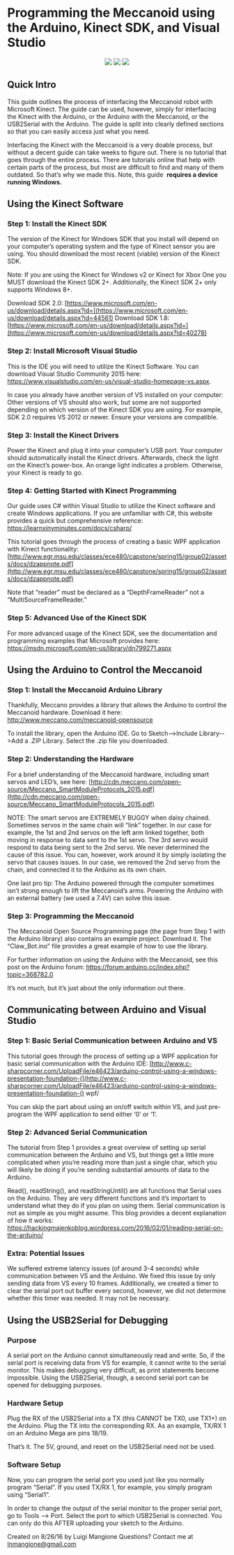 # Programming the Meccanoid using the Arduino, Kinect SDK, and Visual Studio

<p align="center">
  <img src="https://github.com/lnmangione/meccanoid-imitate/blob/master/gifs/neck_right.gif">
  <img src="https://github.com/lnmangione/meccanoid-imitate/blob/master/gifs/arm_left.gif">
  <img src="https://github.com/lnmangione/meccanoid-imitate/blob/master/gifs/neck_and_arm.gif">
</p>

## Quick Intro

This guide outlines the process of interfacing the Meccanoid robot with Microsoft Kinect. The guide can be
used, however, simply for interfacing the Kinect with the Arduino, or the Arduino with the Meccanoid, or the
USB2Serial with the Arduino. The guide is split into clearly defined sections so that you can easily access just
what you need.

Interfacing the Kinect with the Meccanoid is a very doable process, but without a decent guide can take
weeks to figure out. There is no tutorial that goes through the entire process. There are tutorials online that
help with certain parts of the process, but most are difficult to find and many of them outdated. So that’s why
we made this. Note, this guide ​ **requires a device running Windows.**

## Using the Kinect Software

### Step 1: Install the Kinect SDK

The version of the Kinect for Windows SDK that you install will depend on your computer’s operating system
and the type of Kinect sensor you are using. You should download the most recent (viable) version of the
Kinect SDK.

Note: If you are using the Kinect for Windows v2 or Kinect for Xbox One you MUST download the Kinect SDK
2+. Additionally, the Kinect SDK 2+ only supports Windows 8+.

Download SDK 2.0: ​[https://www.microsoft.com/en-us/download/details.aspx?id=](https://www.microsoft.com/en-us/download/details.aspx?id=44561)
Download SDK 1.8: ​[https://www.microsoft.com/en-us/download/details.aspx?id=](https://www.microsoft.com/en-us/download/details.aspx?id=40278)

### Step 2: Install Microsoft Visual Studio

This is the IDE you will need to utilize the Kinect Software. You can download Visual Studio Community 2015
here: ​https://www.visualstudio.com/en-us/visual-studio-homepage-vs.aspx​.

In case you already have another version of VS installed on your computer: Other versions of VS should also
work, but some are not supported depending on which version of the Kinect SDK you are using. For example,
SDK 2.0 requires VS 2012 or newer. Ensure your versions are compatible.


### Step 3: Install the Kinect Drivers

Power the Kinect and plug it into your computer’s USB port. Your computer should automatically install the
Kinect drivers. Afterwards, check the light on the Kinect’s power-box. An orange light indicates a problem.
Otherwise, your Kinect is ready to go.

### Step 4: Getting Started with Kinect Programming

Our guide uses C# within Visual Studio to utilize the Kinect software and create Windows applications. If you
are unfamiliar with C#, this website provides a quick but comprehensive reference:
https://learnxinyminutes.com/docs/csharp/

This tutorial goes through the process of creating a basic WPF application with Kinect functionality:
[http://www.egr.msu.edu/classes/ece480/capstone/spring15/group02/assets/docs/dzappnote.pdf](http://www.egr.msu.edu/classes/ece480/capstone/spring15/group02/assets/docs/dzappnote.pdf)

Note that “reader” must be declared as a “DepthFrameReader” not a “MultiSourceFrameReader.”

### Step 5: Advanced Use of the Kinect SDK

For more advanced usage of the Kinect SDK, see the documentation and programming examples that
Microsoft provides here: ​https://msdn.microsoft.com/en-us/library/dn799271.aspx

## Using the Arduino to Control the Meccanoid

### Step 1: Install the Meccanoid Arduino Library

Thankfully, Meccano provides a library that allows the Arduino to control the Meccanoid hardware. Download
it here: ​http://www.meccano.com/meccanoid-opensource

To install the library, open the Arduino IDE. Go to Sketch-->Include Library-->Add a .ZIP Library. Select the .zip
file you downloaded.

### Step 2: Understanding the Hardware

For a brief understanding of the Meccanoid hardware, including smart servos and LED’s, see here:
[http://cdn.meccano.com/open-source/Meccano_SmartModuleProtocols_2015.pdf](http://cdn.meccano.com/open-source/Meccano_SmartModuleProtocols_2015.pdf)

NOTE: The smart servos are EXTREMELY BUGGY when daisy chained. Sometimes servos in the same chain
will “link” together. In our case for example, the 1st and 2nd servos on the left arm linked together, both
moving in response to data sent to the 1st servo. The 3rd servo would respond to data being sent to the 2nd
servo. We never determined the cause of this issue. You can, however, work around it by simply isolating the
servo that causes issues. In our case, we removed the 2nd servo from the chain, and connected it to the
Arduino as its own chain.


One last pro tip: The Arduino powered through the computer sometimes isn’t strong enough to lift the
Meccanoid’s arms. Powering the Arduino with an external battery (we used a 7.4V) can solve this issue.

### Step 3: Programming the Meccanoid

The Meccanoid Open Source Programming page (the page from Step 1 with the Arduino library) also contains
an example project. Download it. The “Claw_Bot.ino” file provides a great example of how to use the library.

For further information on using the Arduino with the Meccanoid, see this post on the Arduino forum:
https://forum.arduino.cc/index.php?topic=368782.0

It’s not much, but it’s just about the only information out there.

## Communicating between Arduino and Visual Studio

### Step 1: Basic Serial Communication between Arduino and VS

This tutorial goes through the process of setting up a WPF application for basic serial communication with the
Arduino IDE:
[http://www.c-sharpcorner.com/UploadFile/e46423/arduino-control-using-a-windows-presentation-foundation-​(](http://www.c-sharpcorner.com/UploadFile/e46423/arduino-control-using-a-windows-presentation-foundation-​()
wpf/

You can skip the part about using an on/off switch within VS, and just pre-program the WPF application to
send either ‘0’ or ‘1’.

### Step 2: Advanced Serial Communication

The tutorial from Step 1 provides a great overview of setting up serial communication between the Arduino
and VS, but things get a little more complicated when you’re reading more than just a single char, which you
will likely be doing if you’re sending substantial amounts of data to the Arduino.

Read(), readString(), and readStringUntil() are all functions that Serial uses on the Arduino. They are very
different functions and it’s important to understand what they do if you plan on using them. Serial
communication is not as simple as you might assume. This blog provides a decent explanation of how it
works: ​https://hackingmajenkoblog.wordpress.com/2016/02/01/reading-serial-on-the-arduino/

### Extra: Potential Issues

We suffered extreme latency issues (of around 3-4 seconds) while communication between VS and the
Arduino. We fixed this issue by only sending data from VS every 10 frames. Additionally, we created a timer to
clear the serial port out buffer every second, however, we did not determine whether this timer was needed.
It may not be necessary.


## Using the USB2Serial for Debugging

### Purpose

A serial port on the Arduino cannot simultaneously read and write. So, if the serial port is receiving data from
VS for example, it cannot write to the serial monitor. This makes debugging very difficult, as print statements
become impossible. Using the USB2Serial, though, a second serial port can be opened for debugging
purposes.

### Hardware Setup

Plug the RX of the USB2Serial into a TX (this CANNOT be TX0, use TX1+) on the Arduino. Plug the TX into the
corresponding RX. As an example, TX/RX 1 on an Arduino Mega are pins 18/19.

That’s it. The 5V, ground, and reset on the USB2Serial need not be used.

### Software Setup

Now, you can program the serial port you used just like you normally program “Serial”. If you used TX/RX 1, for
example, you simply program using “Serial1”.

In order to change the output of the serial monitor to the proper serial port, go to Tools --> Port. Select the
port to which USB2Serial is connected. You can only do this AFTER uploading your sketch to the Arduino.

Created on 8/26/16 by Luigi Mangione
Questions? Contact me at ​lnmangione@gmail.com

